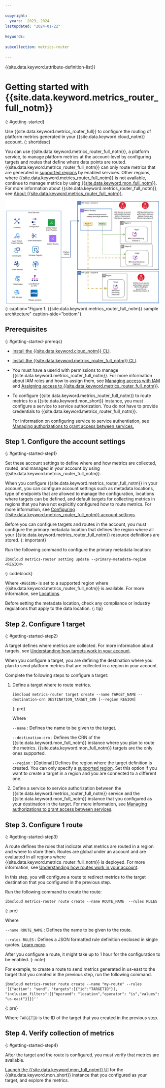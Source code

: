 ```yaml
---

copyright:
  years:  2023, 2024
lastupdated: "2024-01-22"

keywords:

subcollection: metrics-router

---
```


{{site.data.keyword.attribute-definition-list}}

# Getting started with {{site.data.keyword.metrics_router_full_notm}}
{: #getting-started}



Use {{site.data.keyword.metrics_router_full}} to configure the routing of platform metrics generated in your {{site.data.keyword.cloud_notm}} account.
{: shortdesc}

You can use {{site.data.keyword.metrics_router_full_notm}}, a platform service, to manage platform metrics at the account-level by configuring targets and routes that define where data points are routed. {{site.data.keyword.metrics_router_full_notm}} can only route metrics that are generated in [supported regions](/docs/metrics-router?topic=metrics-router-regions) by enabled services. Other regions, where {{site.data.keyword.metrics_router_full_notm}} is not available, continue to manage metrics by using [{{site.data.keyword.mon_full_notm}}](/docs/monitoring?topic=monitoring-getting-started). For more information about {{site.data.keyword.metrics_router_full_notm}}, see [About {{site.data.keyword.metrics_router_full_notm}}](/docs/metrics-router?topic=metrics-router-about).

![A diagram that shows a sample {{site.data.keyword.metrics_router_full_notm}} architecture.](/images/metrics-routing-ov.png "{{site.data.keyword.metrics_router_full_notm}} architecture sample."){: caption="Figure 1. {{site.data.keyword.metrics_router_full_notm}} sample architecture" caption-side="bottom"}

## Prerequisites
{: #getting-started-prereqs}

- [Install the {{site.data.keyword.cloud_notm}} CLI](/docs/cli?topic=cli-install-ibmcloud-cli).

- [Install the {{site.data.keyword.metrics_router_full_notm}} CLI](/docs/metrics-router?topic=metrics-router-metrics-router-cli-config).

- You must have a userid with permissions to manage {{site.data.keyword.metrics_router_full_notm}}. For more information about IAM roles and how to assign them, see [Managing access with IAM](/docs/metrics-router?topic=metrics-router-iam) and [Assigning access to {{site.data.keyword.metrics_router_full_notm}}](/docs/metrics-router?topic=metrics-router-iam-assign-access).

- To configure {{site.data.keyword.metrics_router_full_notm}} to route metrics to a {{site.data.keyword.mon_short}} instance, you must configure a service to service authorization. You do not have to provide credentials to {{site.data.keyword.metrics_router_full_notm}}.

   For information on configuring service to service authentiation, see [Managing authorizations to grant access between services.](/docs/metrics-router?topic=metrics-router-iam-service-auth)



## Step 1. Configure the account settings
{: #getting-started-step1}

Set these account settings to define where and how metrics are collected, routed, and managed in your account by using {{site.data.keyword.metrics_router_full_notm}}.

When you configure {{site.data.keyword.metrics_router_full_notm}} in your account, you can configure account settings such as metadata locations, type of endpoints that are allowed to manage the configuration, locations where targets can be defined, and default targets for collecting  metrics in regions that you have not explicitly configured how to route metrics. For more information, see [Configuring {{site.data.keyword.metrics_router_full_notm}} account settings](/docs/metrics-router?topic=metrics-router-settings).

Before you can configure targets and routes in the account, you must configure the primary metadata location that defines the region where all your {{site.data.keyword.metrics_router_full_notm}} resource definitions are stored.
{: important}

Run the following command to configure the primary metadata location:

```pre
ibmcloud metrics-router setting update --primary-metadata-region <REGION>
```
{: codeblock}

Where `<REGION>` is set to a supported region where {{site.data.keyword.metrics_router_full_notm}} is available. For more information, see [Locations](/docs/metrics-router?topic=metrics-router-regions).

Before setting the metadata location, check any compliance or industry regulations that apply to the data location.
{: tip}



## Step 2. Configure 1 target
{: #getting-started-step2}

A target defines where metrics are collected. For more information about targets, see [Understanding how targets work in your account](/docs/metrics-router?topic=metrics-router-target&interface=cli#target_behavior).

When you configure a target, you are defining the destination where you plan to send platform metrics that are collected in a region in your account.

Complete the following steps to configure a target:

1. Define a target where to route metrics.

    ```text
    ibmcloud metrics-router target create --name TARGET_NAME --destination-crn DESTINATION_TARGET_CRN [--region REGION]
    ```
    {: pre}

    Where

    `--name`
    : Defines the name to be given to the target.

    `--destination-crn`
    : Defines the CRN of the {{site.data.keyword.mon_full_notm}} instance where you plan to route the metrics. {{site.data.keyword.mon_full_notm}} targets are the only ones supported.

    `--region`
    : [Optional] Defines the region where the target definition is created. You can only specify a [supported region](/docs/metrics-router?topic=metrics-router-regions&interface=cli). Set this option if you want to create a target in a region and you are connected to a different one.

2. Define a service to service authorization between the {{site.data.keyword.metrics_router_full_notm}} service and the {{site.data.keyword.mon_full_notm}} instance that you configured as your destination in the target. For more information, see [Managing authorizations to grant access between services](/docs/metrics-router?topic=metrics-router-iam-service-auth).

## Step 3. Configure 1 route
{: #getting-started-step3}

A route defines the rules that indicate what metrics are routed in a region and where to store them. Routes are global under an account and are evaluated in all regions where {{site.data.keyword.metrics_router_full_notm}} is deployed. For more information, see [Understanding how routes work in your account](/docs/metrics-router?topic=metrics-router-routes&interface=cli#route_behaviour).

In this step, you will configure a route to redirect metrics to the target destination that you configured in the previous step.

Run the following command to create the route:

```text
ibmcloud metrics-router route create --name ROUTE_NAME  --rules RULES
```
{: pre}

Where

`--name ROUTE_NAME`
:   Defines the name to be given to the route.

`--rules RULES`
:   Defines a JSON formatted rule definition enclosed in single quotes. [Learn more](/docs/metrics-router?topic=metrics-router-route_rules_definitions&interface=cli).

After you configure a route, it might take up to 1 hour for the configuration to be enabled.
{: note}

For example, to create a route to send metrics generated in us-east to the target that you created in the previous step, run the following command.

```text
ibmcloud metrics-router route create --name "my-route" --rules '[{"action": "send", "targets":[{"id":"TARGETID"}], "inclusion_filters":[{"operand": "location","operator": "is","values": "us-east"}]}]''
```
{: pre}

Where `TARGETID` is the ID of the target that you created in the previous step.


## Step 4. Verify collection of metrics
{: #getting-started-step4}


After the target and the route is configured, you must verify that metrics are available.

[Launch the {{site.data.keyword.mon_full_notm}} UI](/docs/monitoring?topic=monitoring-launch) for the {{site.data.keyword.mon_short}} instance that you configured as your target, and explore the metrics.


